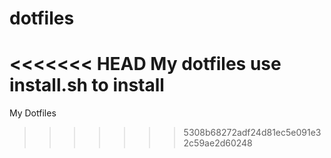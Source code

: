 dotfiles
========

<<<<<<< HEAD
My dotfiles use install.sh to install
=======
My Dotfiles
>>>>>>> 5308b68272adf24d81ec5e091e32c59ae2d60248
